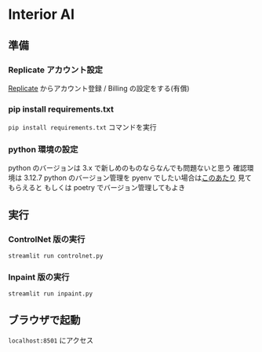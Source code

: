 # Interior AI
## 準備
### Replicate アカウント設定
[Replicate](https://replicate.com/home) からアカウント登録 / Billing の設定をする(有償)
### pip install requirements.txt
`pip install requirements.txt` コマンドを実行
### python 環境の設定
python のバージョンは 3.x で新しめのものならなんでも問題ないと思う
確認環境は 3.12.7
python のバージョン管理を pyenv でしたい場合は[このあたり](https://shingetsutan.net/centos-django-deploy/#toc_id_2) 見てもらえると
もしくは poetry でバージョン管理してもよき
## 実行
### ControlNet 版の実行
`streamlit run controlnet.py`
### Inpaint 版の実行
`streamlit run inpaint.py`
## ブラウザで起動
`localhost:8501` にアクセス